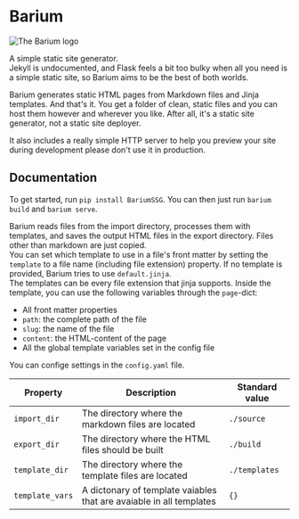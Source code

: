 # Barium

![The Barium logo](logo.png)

A simple static site generator.  
Jekyll is undocumented, and Flask feels a bit too bulky when all you need is a simple static site, so Barium aims to be the best of both worlds.

Barium generates static HTML pages from Markdown files and Jinja templates. And that's it. You get a folder of clean, static files and you can host them however and wherever you like. After all, it's a static site generator, not a static site deployer.

It also includes a really simple HTTP server to help you preview your site during development please don't use it in production.

## Documentation

To get started, run `pip install BariumSSG`. You can then just run `barium build` and `barium serve`.

Barium reads files from the import directory, processes them with templates, and saves the output HTML files in the export directory.  Files other than markdown are just copied.  
You can set which template to use in a file's front matter by setting the `template` to a file name (including file extension) property. If no template is provided, Barium tries to use `default.jinja`.  
The templates can be every file extension that jinja supports. Inside the template, you can use the following variables through the `page`-dict:

- All front matter properties
- `path`: the complete path of the file
- `slug`: the name of the file
- `content`: the HTML-content of the page
- All the global template variables set in the config file

You can confige settings in the `config.yaml` file.

| Property        | Description                                                         | Standard value |
| --------------- | ------------------------------------------------------------------- | -------------- |
| `import_dir`    | The directory where the markdown files are located                  | `./source`     |
| `export_dir`    | The directory where the HTML files should be built                  | `./build`      |
| `template_dir`  | The directory where the template files are located                  | `./templates`  |
| `template_vars` | A dictonary of template vaiables that are avaiable in all templates | `{}`           |
